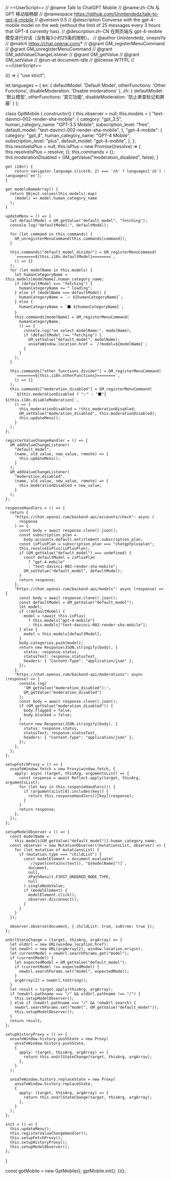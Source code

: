 // ==UserScript==
// @name         Talk to ChatGPT Mobile
// @name:zh-CN   与 GPT 移动版畅聊
// @namespace    https://github.com/Unintendedz/talk-to-gpt-4-mobile
// @version      0.5
// @description  Converse with the gpt-4-mobile model on the web (without the limit of 25 messages every 3 hours that GPT-4 currently has).
// @description:zh-CN 在网页端与 gpt-4-mobile 模型进行对话（没有每3小时25条的限制）。
// @author       Unintendedz, onepisYa
// @match        https://chat.openai.com/*
// @grant        GM_registerMenuCommand
// @grant        GM_unregisterMenuCommand
// @grant        GM_addValueChangeListener
// @grant        GM_getValue
// @grant        GM_setValue
// @run-at       document-idle
// @license      WTFPL
// ==/UserScript==

(() => {
  "use strict";

  let languages = {
    en: {
        defaultModel: 'Default Model',
        otherFunctions: 'Other Functions',
        disableModeration: 'Disable moderations'
    },
    zh: {
        defaultModel: '默认模型',
        otherFunctions: '其它功能',
        disableModeration: '防止审查标记和屏蔽'
    }
  };

  class GptMobile {
    constructor() {
      this.observer = null;
      this.models = {
        "text-davinci-002-render-sha-mobile": {
          category: "gpt_3.5",
          human_category_name: "GPT-3.5 Mobile",
          subscription_level: "free",
          default_model: "text-davinci-002-render-sha-mobile",
        },
        "gpt-4-mobile": {
          category: "gpt_4",
          human_category_name: "GPT-4 Mobile",
          subscription_level: "plus",
          default_model: "gpt-4-mobile",
        },
      };
      this.resolveIsPlus = null;
      this.isPlus = new Promise((resolve) => {
        this.resolveIsPlus = resolve;
      });
      this.commands = {};
      this.moderationDisabled = GM_getValue("moderation_disabled", false);
    }

    get i18n() { 
        return navigator.language.slice(0, 2) === 'zh' ? languages['zh'] : languages['en'];
    }

    get modelsNameArray() {
      return Object.values(this.models).map(
        (model) => model.human_category_name
      );
    }

    updateMenu = () => {
      let defaultModel = GM_getValue("default_model", "fetching");
      console.log("defaultModel:", defaultModel);

      for (let command in this.commands) {
        GM_unregisterMenuCommand(this.commands[command]);
      }

      this.commands["default_model_divider"] = GM_registerMenuCommand(
        `========${this.i18n.defaultModel}========`,
        () => {}
      );
      for (let modelName in this.models) {
        let humanCategoryName = this.models[modelName].human_category_name;
        if (defaultModel === "fetching") {
          humanCategoryName += " loading";
        } else if (modelName === defaultModel) {
          humanCategoryName = `✅ ${humanCategoryName}`;
        } else {
          humanCategoryName = `⬛ ${humanCategoryName}`;
        }
        this.commands[modelName] = GM_registerMenuCommand(
          humanCategoryName,
          () => {
            console.log("on select modelName:", modelName);
            if (defaultModel !== "fetching") {
              GM_setValue("default_model", modelName);
              unsafeWindow.location.href = `/?model=${modelName}`;
            }
          }
        );
      }

      this.commands["other_functions_divider"] = GM_registerMenuCommand(
        `========${this.i18n.otherFunctions}========`,
        () => {}
      );
      this.commands["moderation_disabled"] = GM_registerMenuCommand(
        `${this.moderationDisabled ? "✅" : "⬛"} ${this.i18n.disableModeration}`,
        () => {
          this.moderationDisabled = !this.moderationDisabled;
          GM_setValue("moderation_disabled", this.moderationDisabled);
          this.updateMenu();
        }
      );
    };

    registerValueChangeHandler = () => {
      GM_addValueChangeListener(
        "default_model",
        (name, old_value, new_value, remote) => {
          this.updateMenu();
        }
      );
      GM_addValueChangeListener(
        "moderation_disabled",
        (name, old_value, new_value, remote) => {
          this.moderationDisabled = new_value;
        }
      );
    };

    responseHandlers = () => {
      return {
        "https://chat.openai.com/backend-api/accounts/check": async (
          response
        ) => {
          const body = await response.clone().json();
          const subscription_plan =
            body.accounts.default.entitlement.subscription_plan;
          const isPlusPlan = subscription_plan === "chatgptplusplan";
          this.resolveIsPlus(isPlusPlan);
          if (GM_getValue("default_model") === undefined) {
            const defaultModel = isPlusPlan
              ? "gpt-4-mobile"
              : "text-davinci-002-render-sha-mobile";
            GM_setValue("default_model", defaultModel);
          }
          return response;
        },
        "https://chat.openai.com/backend-api/models": async (response) => {
          const body = await response.clone().json();
          const defaultModel = GM_getValue("default_model");
          let model;
          if (!defaultModel) {
            model = (await this.isPlus)
              ? this.models["gpt-4-mobile"]
              : this.models["text-davinci-002-render-sha-mobile"];
          } else {
            model = this.models[defaultModel];
          }
          body.categories.push(model);
          return new Response(JSON.stringify(body), {
            status: response.status,
            statusText: response.statusText,
            headers: { "Content-Type": "application/json" },
          });
        },
        "https://chat.openai.com/backend-api/moderations": async (response) => {
          console.log(
            'GM_getValue("moderation_disabled"):',
            GM_getValue("moderation_disabled")
          );
          const body = await response.clone().json();
          if (GM_getValue("moderation_disabled")) {
            body.flagged = false;
            body.blocked = false;
          }
          return new Response(JSON.stringify(body), {
            status: response.status,
            statusText: response.statusText,
            headers: { "Content-Type": "application/json" },
          });
        },
      };
    };

    setupFetchProxy = () => {
      unsafeWindow.fetch = new Proxy(window.fetch, {
        apply: async (target, thisArg, argumentsList) => {
          const response = await Reflect.apply(target, thisArg, argumentsList);
          for (let key in this.responseHandlers()) {
            if (argumentsList[0].includes(key)) {
              return this.responseHandlers()[key](response);
            }
          }
          return response;
        },
      });
    };

    setupModelObserver = () => {
      const modelName =
        this.models[GM_getValue("default_model")].human_category_name;
      const observer = new MutationObserver((mutationsList, observer) => {
        for (let mutation of mutationsList) {
          if (mutation.type === "childList") {
            const modelElement = document.evaluate(
              `//span[contains(text(), "${modelName}")]`,
              document,
              null,
              XPathResult.FIRST_ORDERED_NODE_TYPE,
              null
            ).singleNodeValue;
            if (modelElement) {
              modelElement.click();
              observer.disconnect();
            }
          }
        }
      });

      observer.observe(document, { childList: true, subtree: true });
    };

    onUrlStateChange = (target, thisArg, argArray) => {
      let oldUrl = new URL(window.location.href);
      let newUrl = new URL(argArray[2], window.location.origin);
      let currentModel = newUrl.searchParams.get("model");
      if (currentModel) {
        let expectedModel = GM_getValue("default_model");
        if (currentModel !== expectedModel) {
          newUrl.searchParams.set("model", expectedModel);
        }
        argArray[2] = newUrl.toString();
      }
      let result = target.apply(thisArg, argArray);
      if (newUrl.pathname === "/" && oldUrl.pathname !== "/") {
        this.setupModelObserver();
      } else if (newUrl.pathname === "/" && !newUrl.search) {
        newUrl.searchParams.set("model", GM_getValue("default_model"));
        this.setupModelObserver();
      }
      return result;
    };

    setupHistoryProxy = () => {
      unsafeWindow.history.pushState = new Proxy(
        unsafeWindow.history.pushState,
        {
          apply: (target, thisArg, argArray) => {
            return this.onUrlStateChange(target, thisArg, argArray);
          },
        }
      );

      unsafeWindow.history.replaceState = new Proxy(
        unsafeWindow.history.replaceState,
        {
          apply: (target, thisArg, argArray) => {
            return this.onUrlStateChange(target, thisArg, argArray);
          },
        }
      );
    };

    init = () => {
      this.updateMenu();
      this.registerValueChangeHandler();
      this.setupFetchProxy();
      this.setupHistoryProxy();
      this.setupModelObserver();
    };
  }

  const gptMobile = new GptMobile();
  gptMobile.init();
})();
